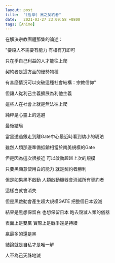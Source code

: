 ```yaml
---
layout: post
title:  "[哲學] 黑之契約者"
date:   2021-03-27 23:09:58 +0800
tags: [Anime]
---
```


在解決宗教團體那集的論述：

"要殺人不需要有能力 有槍有刀即可

只在乎自己利益的人才能往上爬

契約者是這方面的優勢物種

有甚麼情況可以突破這種社會結構：宗教信仰"

 

但讓人從利己主義擴展為利他主義

這些人在社會上就是無法往上爬

純粹是心靈上的逃避



最後結局

當黑透過銀走到離Gate中心最近時看到幼小的琥珀

雖然人類那邊準備抵銷相當於南美規模的Gate

但是因為這次很接近 可以啟動超越上次的規模

只要黑願意使用白的能力 就是契約者勝利

但是如果黑不啟動 人類啟動機器會消滅所有契約者

這樣白就會消失

但是黑啟動會產生超大規模GATE 把整個日本毀滅

結果是黑想保留白 也想保留日本 跑去毀滅人類的儀器

表面上是雙贏 實際上是戰爭還是持續

贏最多的還是黑

 

結論就是自私才是唯一解

人不為己天誅地滅